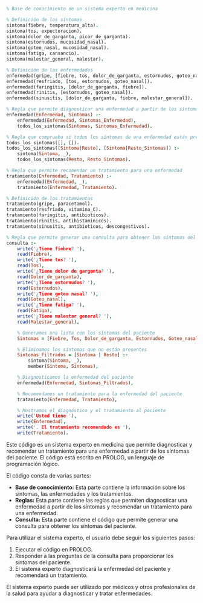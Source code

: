 ```prolog
% Base de conocimiento de un sistema experto en medicina

% Definición de los síntomas
sintoma(fiebre, temperatura_alta).
sintoma(tos, expectoracion).
sintoma(dolor_de_garganta, picor_de_garganta).
sintoma(estornudos, mucosidad_nasal).
sintoma(goteo_nasal, mucosidad_nasal).
sintoma(fatiga, cansancio).
sintoma(malestar_general, malestar).

% Definición de las enfermedades
enfermedad(gripe, [fiebre, tos, dolor_de_garganta, estornudos, goteo_nasal]).
enfermedad(resfriado, [tos, estornudos, goteo_nasal]).
enfermedad(faringitis, [dolor_de_garganta, fiebre]).
enfermedad(rinitis, [estornudos, goteo_nasal]).
enfermedad(sinusitis, [dolor_de_garganta, fiebre, malestar_general]).

% Regla que permite diagnosticar una enfermedad a partir de los síntomas
enfermedad(Enfermedad, Sintomas) :-
    enfermedad(Enfermedad, Sintomas_Enfermedad),
    todos_los_sintomas(Sintomas, Sintomas_Enfermedad).

% Regla que comprueba si todos los síntomas de una enfermedad están presentes
todos_los_sintomas([], []).
todos_los_sintomas([Sintoma|Resto], [Sintoma|Resto_Sintomas]) :-
    sintoma(Sintoma, _),
    todos_los_sintomas(Resto, Resto_Sintomas).

% Regla que permite recomendar un tratamiento para una enfermedad
tratamiento(Enfermedad, Tratamiento) :-
    enfermedad(Enfermedad, _),
    tratamiento(Enfermedad, Tratamiento).

% Definición de los tratamientos
tratamiento(gripe, paracetamol).
tratamiento(resfriado, vitamina_C).
tratamiento(faringitis, antibioticos).
tratamiento(rinitis, antihistaminicos).
tratamiento(sinusitis, antibioticos, descongestivos).

% Regla que permite generar una consulta para obtener los síntomas del paciente
consulta :-
    write('¿Tiene fiebre? '),
    read(Fiebre),
    write('¿Tiene tos? '),
    read(Tos),
    write('¿Tiene dolor de garganta? '),
    read(Dolor_de_garganta),
    write('¿Tiene estornudos? '),
    read(Estornudos),
    write('¿Tiene goteo nasal? '),
    read(Goteo_nasal),
    write('¿Tiene fatiga? '),
    read(Fatiga),
    write('¿Tiene malestar general? '),
    read(Malestar_general),

    % Generamos una lista con los síntomas del paciente
    Sintomas = [Fiebre, Tos, Dolor_de_garganta, Estornudos, Goteo_nasal, Fatiga, Malestar_general],

    % Eliminamos los síntomas que no están presentes
    Sintomas_Filtrados = [Sintoma | Resto] :-
        sintoma(Sintoma, _),
        member(Sintoma, Sintomas),

    % Diagnosticamos la enfermedad del paciente
    enfermedad(Enfermedad, Sintomas_Filtrados),

    % Recomendamos un tratamiento para la enfermedad del paciente
    tratamiento(Enfermedad, Tratamiento),

    % Mostramos el diagnóstico y el tratamiento al paciente
    write('Usted tiene '),
    write(Enfermedad),
    write('. El tratamiento recomendado es '),
    write(Tratamiento).
```

Este código es un sistema experto en medicina que permite diagnosticar y recomendar un tratamiento para una enfermedad a partir de los síntomas del paciente. El código está escrito en PROLOG, un lenguaje de programación lógico.

El código consta de varias partes:

* **Base de conocimiento:** Esta parte contiene la información sobre los síntomas, las enfermedades y los tratamientos.
* **Reglas:** Esta parte contiene las reglas que permiten diagnosticar una enfermedad a partir de los síntomas y recomendar un tratamiento para una enfermedad.
* **Consulta:** Esta parte contiene el código que permite generar una consulta para obtener los síntomas del paciente.

Para utilizar el sistema experto, el usuario debe seguir los siguientes pasos:

1. Ejecutar el código en PROLOG.
2. Responder a las preguntas de la consulta para proporcionar los síntomas del paciente.
3. El sistema experto diagnosticará la enfermedad del paciente y recomendará un tratamiento.

El sistema experto puede ser utilizado por médicos y otros profesionales de la salud para ayudar a diagnosticar y tratar enfermedades.